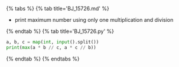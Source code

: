 {% tabs %}
{% tab title='BJ_15726.md' %}

* print maximum number using only one multiplication and division

{% endtab %}
{% tab title='BJ_15726.py' %}

```py
a, b, c = map(int, input().split())
print(max(a * b // c, a * c // b))
```

{% endtab %}
{% endtabs %}
